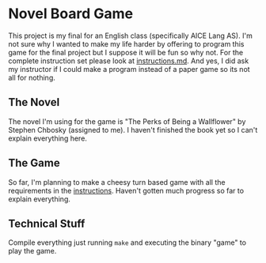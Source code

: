 # Novel Board Game
This project is my final for an English class (specifically AICE Lang AS). I'm not sure why I wanted to make my life harder by offering to program this game for the final project but I suppose it will be fun so why not.
For the complete instruction set please look at [instructions.md](https://github.com/cfrankovich/lang-board-game). And yes, I did ask my instructor if I could make a program instead of a paper game so its not all for nothing.

## The Novel
The novel I'm using for the game is "The Perks of Being a Wallflower" by Stephen Chbosky (assigned to me). I haven't finished the book yet so I can't explain everything here.

## The Game
So far, I'm planning to make a cheesy turn based game with all the requirements in the [instructions](https://github.com/cfrankovich/lang-board-game). Haven't gotten much progress so far to explain everything.

## Technical Stuff
Compile everything just running `make` and executing the binary "game" to play the game.

